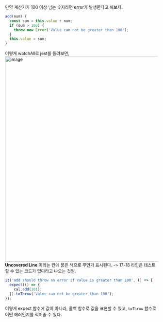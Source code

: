 만약 계산기가 100 이상 넘는 숫자라면 error가 발생한다고 해보자.

```js
add(num) {
  const sum = this.value + num;
  if (sum > 100) {
    throw new Error('Value can not be greater than 100');
  }
  this.value = sum;
}
```

이렇게 watchAll로 jest를 돌려보면,
<img width="676" alt="image" src="https://user-images.githubusercontent.com/59427983/194761505-196bfb3c-2d89-499c-b845-87a1302105fd.png">
**Uncovered Line** 이라는 칸에 붉은 색으로 무언가 표시된다. -> 17-18 라인은 테스트할 수 있는 코드가 없다라고 나오는 것임.

```js
it('add should throw an error if value is greater than 100', () => {
  expect(() => {
    cal.add(101);
  }).toThrow('Value can not be greater than 100');
});
```
이렇게 expect 함수에 값이 아니라, 콜백 함수로 값을 표현할 수 있고, `toThrow` 함수로 어떤 에러인지를 적어줄 수 있다.